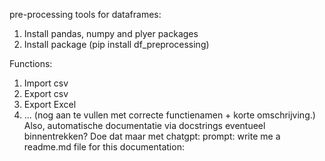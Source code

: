 pre-processing tools for dataframes: 

1. Install pandas, numpy and plyer packages
2. Install package (pip install df_preprocessing)



Functions: 
1. Import csv
1. Export csv
1. Export Excel
1. ... (nog aan te vullen met correcte functienamen + korte omschrijving.) 
Also, automatische documentatie via docstrings eventueel binnentrekken? 
Doe dat maar met chatgpt: prompt: write me a readme.md file for this documentation: 

